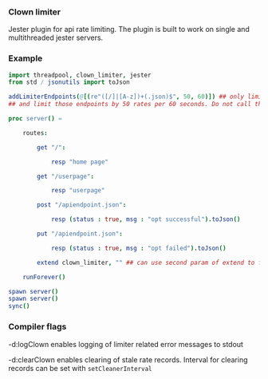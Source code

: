 ### Clown limiter

Jester plugin for api rate limiting. The plugin is built to work on single and multithreaded jester servers.

### Example

```nim
import threadpool, clown_limiter, jester
from std / jsonutils import toJson

addLimiterEndpoints(@[(re"([/]|[A-z])+(.json)$", 50, 60)]) ## only limit endpoints ending with `.json`
## and limit those endpoints by 50 rates per 60 seconds. Do not call this in a threaded proc

proc server() =

    routes:

        get "/":

            resp "home page"

        get "/userpage":

            resp "userpage"

        post "/apiendpoint.json":

            resp (status : true, msg : "opt successful").toJson()

        put "/apiendpoint.json":

            resp (status : true, msg : "opt failed").toJson()

        extend clown_limiter, "" ## can use second param of extend to further restrict clown limiter to certain endpoints

    runForever()

spawn server()
spawn server()
sync()

```

### Compiler flags

-d:logClown enables logging of limiter related error messages to stdout

-d:clearClown enables clearing of stale rate records. Interval for clearing records can be set with `setCleanerInterval`
